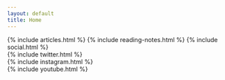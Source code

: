 ```yaml
---
layout: default
title: Home
---   
```


<div class="col-md-6">
    {% include articles.html %}
    {% include reading-notes.html %}
    {% include social.html %}    
</div>

<div class="col-md-6">   
    {% include twitter.html %}
</div>

<div class="col-md-6">   
    {% include instagram.html %}
</div>

<div class="col-md-6">   
    {% include youtube.html %}
</div>    